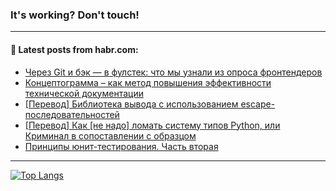 ### It's working? Don't touch!

---
<!--
#### 🛠️ Technical stack:

![C++](https://img.shields.io/badge/C++-informational?logo=c%2B%2B&style=flat&logoColor=white&color=9C033A)
![Java](https://img.shields.io/badge/Java-informational?logo=java&style=flat&logoColor=white&color=007396)
![Kotlin](https://img.shields.io/badge/Kotlin-informational?logo=Kotlin&style=flat&logoColor=white&color=0095D5)
![JS](https://img.shields.io/badge/JS-informational?logo=javaScript&style=flat&logoColor=black&color=F7Df1E) <br>
![HTML5](https://img.shields.io/badge/HTML5-informational?logo=html5&style=flat&logoColor=white&color=E34F26)
![CSS3](https://img.shields.io/badge/CSS3-informational?logo=css3&style=flat&logoColor=white&color=157286)
![Sass](https://img.shields.io/badge/Saas-informational?logo=sass&style=flat&logoColor=white&color=hotpink)
![PHP](https://img.shields.io/badge/PHP-informational?logo=php&style=flat&logoColor=white&color=777BB4) <br>
![WebPAck](https://img.shields.io/badge/WebPack-informational?logo=webPack&style=flat&logoColor=white&color=FF6F00)
![Bootstrap](https://img.shields.io/badge/Bootstrap-informational?logo=Bootstrap&style=flat&logoColor=white&color=7952B3)
![MySQL](https://img.shields.io/badge/MySQL-informational?logo=MySQL&style=flat&logoColor=white&color=00f) <br>
![NodeJS](https://img.shields.io/badge/NodeJS-informational?logo=node.js&style=flat&logoColor=white&color=43853D)
![Spring](https://img.shields.io/badge/Spring-informational?logo=Spring&style=flat&logoColor=white&color=0A9EDC)
![Angular](https://img.shields.io/badge/Vue-informational?logo=vue.js&style=flat&logoColor=white&color=red)
![Git](https://img.shields.io/badge/Git-informational?logo=git&style=flat&logoColor=white&color=darkorange)

___
-->

#### 💬 Latest posts from habr.com:

<!-- BLOG-POST-LIST:START -->
- [Через Git и бэк — в фулстек: что мы узнали из опроса фронтендеров](https://habr.com/ru/post/679830/?utm_source=habrahabr&utm_medium=rss&utm_campaign=679830)
- [Концептограмма – как метод повышения эффективности технической документации](https://habr.com/ru/post/681044/?utm_source=habrahabr&utm_medium=rss&utm_campaign=681044)
- [[Перевод] Библиотека вывода с использованием escape-последовательностей](https://habr.com/ru/post/679758/?utm_source=habrahabr&utm_medium=rss&utm_campaign=679758)
- [[Перевод] Как [не надо] ломать систему типов Python, или Криминал в сопоставлении с образцом](https://habr.com/ru/post/680744/?utm_source=habrahabr&utm_medium=rss&utm_campaign=680744)
- [Принципы юнит-тестирования. Часть вторая](https://habr.com/ru/post/681010/?utm_source=habrahabr&utm_medium=rss&utm_campaign=681010)
<!-- BLOG-POST-LIST:END -->

---

[![Top Langs](https://github-readme-stats.vercel.app/api/top-langs/?username=zloylis&layout=compact&hide_border=true&theme=dracula)](https://github.com/zloylis)
